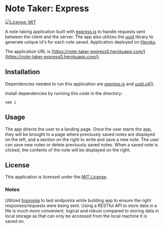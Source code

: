 # Note Taker: Express
[![License: MIT](https://img.shields.io/badge/License-MIT-yellow.svg)](https://opensource.org/licenses/MIT)

A note taking application built with [express.js](https://expressjs.com/) to handle requests sent between the client  and the server. The app also utilizes the [uuid](https://www.npmjs.com/package/uuid) library to generate unique id's for each note saved. Application deployed on [Heroku](https://id.heroku.com/).

The application URL is [https://note-taker-express0.herokuapp.com/](https://note-taker-express0.herokuapp.com/). 

## Installation
Dependencies needed to run this application are [express.js](https://expressjs.com/) and [uuid.v4()](https://www.npmjs.com/package/uuid).

Install dependencies by running this code in the directory:
```
npm i
```

## Usage
The app directs the user to a landing page. Once the user starts the app, they will be brought to a page where previously saved notes are displayed on the left, and a section on the right to write and save a new note. The user can save new notes or delete previously saved notes. When a saved note is clicked, the contents of the note will be displayed on the right. 

## License
This application is licensed under the [MIT License](https://opensource.org/licenses/MIT).

### Notes
Utilized [Insomnia](https://insomnia.rest/) to test endpoints while building app to ensure the right responses/requests were being sent. Using a RESTful API to store data in a file is much more convenient, logical and robust compared to storing data in local storage as that can only be accessed from the local machine it is saved on. 